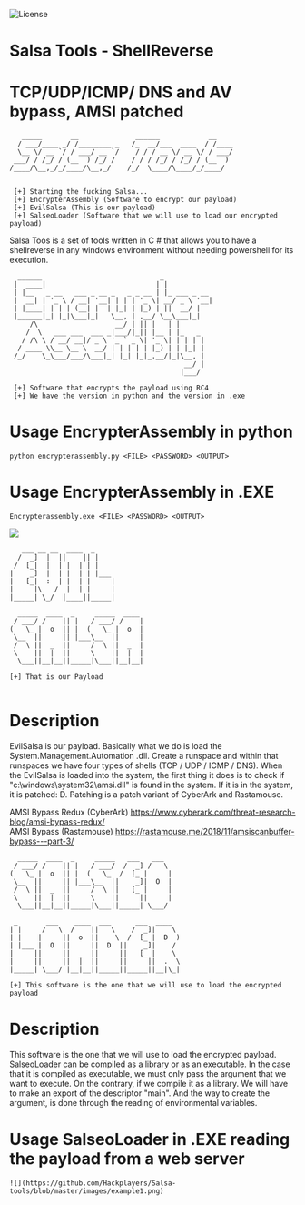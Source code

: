 ![License](https://img.shields.io/badge/license-GNU-green.svg?style=flat-square)

# **Salsa Tools - ShellReverse**
# **TCP/UDP/ICMP/ DNS and AV bypass, AMSI patched**

```
   _____       __              ______            __    
  / ___/____ _/ /________ _   /_  __/___  ____  / /____
  \__ \/ __ `/ / ___/ __ `/    / / / __ \/ __ \/ / ___/
 ___/ / /_/ / (__  ) /_/ /    / / / /_/ / /_/ / (__  ) 
/____/\__,_/_/____/\__,_/    /_/  \____/\____/_/____/  
                                                       

 [+] Starting the fucking Salsa...
 [+] EncrypterAssembly (Software to encrypt our payload)
 [+] EvilSalsa (This is our payload)
 [+] SalseoLoader (Software that we will use to load our encrypted payload)
```
Salsa Toos is a set of tools written in C # that allows you to have a shellreverse in any windows environment without needing powershell for its execution.


```
  ______                             _            
 |  ____|                           | |           
 | |__   _ __   ___ _ __ _   _ _ __ | |_ ___ _ __ 
 |  __| | '_ \ / __| '__| | | | '_ \| __/ _ \ '__|
 | |____| | | | (__| |  | |_| | |_) | ||  __/ |   
 |______|_| |_|\___|_|   \__, | .__/ \__\___|_|   
     /\                   __/ | || |   | |        
    /  \   ___ ___  ___ _|___/|_|| |__ | |_   _   
   / /\ \ / __/ __|/ _ \ '_ ` _ \| '_ \| | | | |  
  / ____ \\__ \__ \  __/ | | | | | |_) | | |_| |  
 /_/    \_\___/___/\___|_| |_| |_|_.__/|_|\__, |  
                                           __/ |  
                                          |___/   
			  
 [+] Software that encrypts the payload using RC4
 [+] We have the version in python and the version in .exe
```
# Usage EncrypterAssembly in python

```
python encrypterassembly.py <FILE> <PASSWORD> <OUTPUT>
```

# Usage EncrypterAssembly in .EXE

```
Encrypterassembly.exe <FILE> <PASSWORD> <OUTPUT>
```
![](https://github.com/Hackplayers/Salsa-tools/blob/master/images/encrypterpython.png)

```
   ___ __ __  ____  _            
  /  _]  |  ||    || |           
 /  [_|  |  | |  | | |           
|    _]  |  | |  | | |___        
|   [_|  :  | |  | |     |       
|     |\   /  |  | |     |       
|_____| \_/  |____||_____|       
                                 
  _____  ____  _     _____  ____ 
 / ___/ /    || |   / ___/ /    |
(   \_ |  o  || |  (   \_ |  o  |
 \__  ||     || |___\__  ||     |
 /  \ ||  _  ||     /  \ ||  _  |
 \    ||  |  ||     \    ||  |  |
  \___||__|__||_____|\___||__|__|
  
[+] That is our Payload
                                 
```
# Description

EvilSalsa is our payload. Basically what we do is load the System.Management.Automation .dll. Create a runspace and within that runspaces we have four types of shells (TCP / UDP / ICMP / DNS). When the EvilSalsa is loaded into the system, the first thing it does is to check if "c:\windows\system32\amsi.dll" is found in the system. If it is in the system, it is patched: D. Patching is a patch variant of CyberArk and Rastamouse.

AMSI Bypass Redux (CyberArk) https://www.cyberark.com/threat-research-blog/amsi-bypass-redux/  
AMSI Bypass (Rastamouse) https://rastamouse.me/2018/11/amsiscanbuffer-bypass---part-3/  


```
  _____  ____  _     _____   ___   ___    
 / ___/ /    || |   / ___/  /  _] /   \   
(   \_ |  o  || |  (   \_  /  [_ |     |  
 \__  ||     || |___\__  ||    _]|  O  |  
 /  \ ||  _  ||     /  \ ||   [_ |     |  
 \    ||  |  ||     \    ||     ||     |  
  \___||__|__||_____|\___||_____| \___/   
                                          
 _       ___    ____  ___      ___  ____  
| |     /   \  /    ||   \    /  _]|    \ 
| |    |     ||  o  ||    \  /  [_ |  D  )
| |___ |  O  ||     ||  D  ||    _]|    / 
|     ||     ||  _  ||     ||   [_ |    \ 
|     ||     ||  |  ||     ||     ||  .  \
|_____| \___/ |__|__||_____||_____||__|\_|

[+] This software is the one that we will use to load the encrypted payload
```

# Description

This software is the one that we will use to load the encrypted payload. SalseoLoader can be compiled as a library or as an executable. In the case that it is compiled as executable, we must only pass the argument that we want to execute. On the contrary, if we compile it as a library. We will have to make an export of the descriptor "main". And the way to create the argument, is done through the reading of environmental variables.

# Usage SalseoLoader in .EXE reading the payload from a web server

```
![](https://github.com/Hackplayers/Salsa-tools/blob/master/images/example1.png)

```
